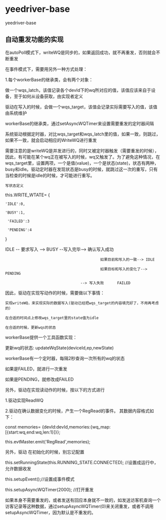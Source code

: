 # yeedriver-base
yeedriver-base
## 自动重发功能的实现 
在autoPoll模式下，writeWQ是同步的，如果返回成功，就不再重发，否则就会不断重发

在事件模式下，需要用另外一种方式处理：

1.每个workerBase的继承类，会有两个对象：

  做一个wqs_latch，该值记录各个devId下的wq所对应的值，该值应该来自于设备，至于如何从设备获取，由实现者定义 

 驱动在写入的时候，会做一个wqs_target，该值会记录实际需要写入的值，该值由系统维护

workerBase的继承类，通过setAsyncWQTimer来设置需要重发的定时器间隔

系统驱动根据定时器，对比wqs_target和wqs_latch里的值，如果一致，则跳过，如果不一致，就会启动相应的WriteWQ进行重发

需要注意的是writeWQ是并发进行的，同时又被定时器触发（需要重发的时候），因此，有可能在某个wq正在被写入的时候，wq又触发了。为了避免这种情况，在wqs_target里，设置两项，一个是值(value)，一个是状态(state)，状态有两种，busy和idle。驱动定时器在发现状态是busy的时候，就跳过这一次的重写，只有当检查的时候是idle的时候，才可能进行重写。

    写状态定义

  

this.WRITE_WTATE= {

    'IDLE':0,

    'BUSY':1,

     'FAILED':3

     'PENDING':4

}

   IDLE --  要求写入 --> BUSY --写入完毕--> 确认写入成功

                                               如果目前和写入的一致--> IDLE

                                               如果目标和写入的变化了--> PENDING

                                      --> 写入失败      FAILED




 

因此，驱动在实现写动作的时候，需要做以下事情：

    实现writeWQ，来实现实际的数据写入(驱动已经把wqs_target的内容填充好了，不用再考虑的）

    在合适的时间点上修改wqs_target里的state值为idle

    在合适的时候，更新wqs的状态

workerBase提供一个工具函数实现：

更新wq的状态:
updateWqState(deviceId,ep,newState)

workerBase有一个定时器，每隔2秒查询一次所有的wq的状态

如果是FAILED，就进行一次重发

如果是PENDING，就修改成FAILED


另外，驱动在实现读动作的时候，按以下的方式进行

  1.驱动实现ReadWQ

  2.驱动在确认数据变化的时候，产生一个RegRead的事件。 其数据内容格式如下：

const memories= {devId:devId,memories:{wq_map:[{start:wq,end:wq,len:1}]}};

this.evtMaster.emit('RegRead',memories);

另外，驱动 在初始化的时候，别忘记配置

this.setRunningState(this.RUNNING_STATE.CONNECTED); //设置成运行中，允许数据收发

this.setupEvent();//设置成事件模式 

this.setupAsyncWQTimer(2000); //打开重发

如果本身不需要重发的，或者发送有回应本身就不一致的，如发送访客机查询一个访客记录等这种数据，通过setupAsyncWQTimer(0)来关闭重发，或者不调用setupAsyncWQTimer，因为默认是不重发的。
